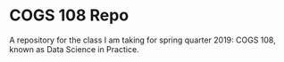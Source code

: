 # COGS 108 Repo
A repository for the class I am taking for spring quarter 2019: COGS 108, known as Data Science in Practice.
